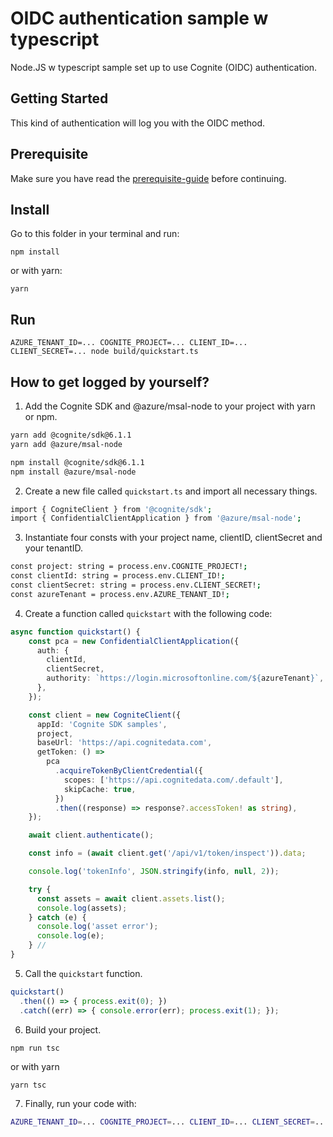 # OIDC authentication sample w typescript

Node.JS w typescript sample set up to use Cognite (OIDC) authentication.

## Getting Started

This kind of authentication will log you with the OIDC method.

## Prerequisite

Make sure you have read the [prerequisite-guide](../../README.md#prerequisite) before continuing.

## Install

Go to this folder in your terminal and run:

`npm install`

or with yarn:

`yarn`

## Run

`AZURE_TENANT_ID=... COGNITE_PROJECT=... CLIENT_ID=... CLIENT_SECRET=... node build/quickstart.ts`

## How to get logged by yourself?

1. Add the Cognite SDK and @azure/msal-node to your project with yarn or npm.

```sh
yarn add @cognite/sdk@6.1.1
yarn add @azure/msal-node
```

```sh
npm install @cognite/sdk@6.1.1
npm install @azure/msal-node
```

2. Create a new file called `quickstart.ts` and import all necessary things.

```sh
import { CogniteClient } from '@cognite/sdk';
import { ConfidentialClientApplication } from '@azure/msal-node';
```

3. Instantiate four consts with your project name, clientID, clientSecret and your tenantID.

```sh
const project: string = process.env.COGNITE_PROJECT!;
const clientId: string = process.env.CLIENT_ID!;
const clientSecret: string = process.env.CLIENT_SECRET!;
const azureTenant = process.env.AZURE_TENANT_ID!;
```

4. Create a function called `quickstart` with the following code:

```ts
async function quickstart() {
    const pca = new ConfidentialClientApplication({
      auth: {
        clientId,
        clientSecret,
        authority: `https://login.microsoftonline.com/${azureTenant}`,
      },
    });

    const client = new CogniteClient({
      appId: 'Cognite SDK samples',
      project,
      baseUrl: 'https://api.cognitedata.com',
      getToken: () =>
        pca
          .acquireTokenByClientCredential({
            scopes: ['https://api.cognitedata.com/.default'],
            skipCache: true,
          })
          .then((response) => response?.accessToken! as string),
    });

    await client.authenticate();

    const info = (await client.get('/api/v1/token/inspect')).data;

    console.log('tokenInfo', JSON.stringify(info, null, 2));

    try {
      const assets = await client.assets.list();
      console.log(assets);
    } catch (e) {
      console.log('asset error');
      console.log(e);
    } //
}
```

5. Call the `quickstart` function.

```ts
quickstart()
  .then(() => { process.exit(0); })
  .catch((err) => { console.error(err); process.exit(1); });
```

6. Build your project.

`npm run tsc`

or with yarn

`yarn tsc`

7. Finally, run your code with:

```sh
AZURE_TENANT_ID=... COGNITE_PROJECT=... CLIENT_ID=... CLIENT_SECRET=... node build/quickstart.js
```
